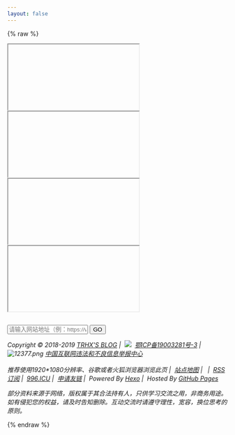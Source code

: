 ```yaml
---
layout: false
---
```

{% raw %}
<!DOCTYPE HTML>
<html>
    <head>
        <meta name="generator" content="Hexo 3.8.0">
        <meta charset="utf-8">
        <meta content="width=device-width" name="viewport">
        <title>网站缩略图生成 | TRHX'S BLOG</title>
        <link rel="shortcut icon" href="https://cdn.jsdelivr.net/gh/TRHX/CDN-for-itrhx.com@2.0.4/images/favicon.ico"type="image/x-icon">
        <meta name="keywords" content="网站缩略图，在线生成缩略图，多设备网站缩略图，生成缩略图">
        <meta name="description" content="网站缩略图在线生成工具站（ShrinkTheWeb，简称STW）是一个强大实用的免费网站缩略图在线生成服务站，它能够在短短的几秒钟内，透过您所输入的网址请求，产生该网站或网页的缩图。">
        <meta content="在线生成网站多设备缩略图" name="description">
        <link href="https://cdn.jsdelivr.net/gh/TRHX/CDN-for-itrhx.com@2.0.4/box/thumbnail/css/style.css" rel="stylesheet">
        <script type="text/javascript" src="https://cdn.jsdelivr.net/gh/TRHX/CDN-for-itrhx.com@2.0.4/box/thumbnail/js/getform.js"></script>
    </head>
<body class="ami" ondragstart="window.event.returnValue=false" oncontextmenu="window.event.returnValue=false" onselectstart="event.returnValue=false">
	<script>
		document.onkeydown = function () {
			if (window.event && window.event.keyCode == 123) {
				event.keyCode = 0;
				event.returnValue = false;
				return false;
			}
		};
	</script>
    <div class="wrapper">
        <section class="display">
            <div class="mobile ui-draggable"><div class="trim"><iframe src id="mobile"></iframe></div></div>
            <div class="tablet ui-draggable"><div class="trim"><iframe src id="tablet"></iframe></div></div>
            <div class="laptop ui-draggable"><div class="trim"><iframe src id="laptop"></iframe></div></div>
            <div class="desktop ui-draggable"><div class="trim"><iframe src id="desktop"></iframe></div></div>
        </section>
    </div>
    <section class="url"><div class="ad"></div><h1></h1>
        <form id="rwdform">
            <input type="text" placeholder="请输入网站地址（例：https://www.itrhx.com）" class="button1" id="txtSRC">
            <input type="button" class="button" value="GO" name="submit" onclick="SetSrc()">
        </form>
    </section>
    <footer id="footer" role="contentinfo" style="top:100px;">
        <address><div class="copyright">
            Copyright&nbsp;©&nbsp;2018-2019&nbsp;<a href="https://www.itrhx.com/" target="_blank">TRHX'S BLOG</a>&nbsp;|&nbsp;
            <img src="https://cdn.jsdelivr.net/gh/TRHX/CDN-for-itrhx.com@2.0.4/images/icp.png" class="footer-icon">&nbsp;
            <a href="http://www.beian.miit.gov.cn/" target="_blank"> 鄂ICP备19003281号-3</a>&nbsp;|&nbsp;
            <img src="https://cdn.jsdelivr.net/gh/TRHX/CDN-for-itrhx.com@2.0.4/images/12377.png" alt=" 12377.png">
            <a href="http://www.12377.cn/" target="_blank">中国互联网违法和不良信息举报中心</a><br><br>
            推荐使用1920*1080分辨率、谷歌或者火狐浏览器浏览此页&nbsp;|&nbsp;
            <a href="https://itrhx.com/sitemap.xml" target="_blank">站点地图</a>&nbsp;|&nbsp;
            <script type="text/javascript" src="https://s23.cnzz.com/z_stat.php?id=1275909280&web_id=1275909280"></script>&nbsp;|&nbsp;
            <a href="https://www.itrhx.com/atom.xml" target="_blank">RSS订阅</a>&nbsp;|&nbsp;
            <a href="https://996.icu/" target="_blank">996.ICU</a>&nbsp;|&nbsp;
            <a href="https://www.itrhx.com/friends/" target="_blank">申请友链</a>&nbsp;|&nbsp;
            Powered By <a href="https://hexo.io/" target="_blank">Hexo</a>&nbsp;|&nbsp;
            Hosted By <a href="https://github.com/" target="_blank">GitHub Pages</a><br>
            <p>部分资料来源于网络，版权属于其合法持有人，只供学习交流之用，非商务用途。如有侵犯您的权益，请及时告知删除。互动交流时请遵守理性，宽容，换位思考的原则。</p>
            </div>
        </address>
    </footer>
</body>
</html>
{% endraw %}